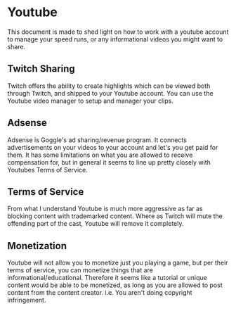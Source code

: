 # Youtube

This document is made to shed light on how to work with a youtube account to
manage your speed runs, or any informational videos you might want to share.

## Twitch Sharing

Twitch offers the ability to create highlights which can be viewed both through
Twitch, and shipped to your Youtube account. You can use the Youtube video
manager to setup and manager your clips.

## Adsense

Adsense is Goggle's ad sharing/revenue program. It connects advertisements on
your videos to your account and let's you get paid for them. It has some
limitations on what you are allowed to receive compensation for, but in general
it seems to line up pretty closely with Youtubes Terms of Service.

## Terms of Service

From what I understand Youtube is much more aggressive as far as blocking
content with trademarked content. Where as Twitch will mute the offending part
of the cast, Youtube will remove it completely.

## Monetization

Youtube will not allow you to monetize just you playing a game, but per their
terms of service, you can monetize things that are informational/educational.
Therefore it seems like a tutorial or unique content would be able to be
monetized, as long as you are allowed to post content from the content creator.
i.e. You aren't doing copyright infringement.